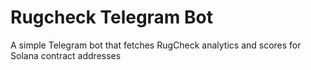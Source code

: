 # Rugcheck Telegram Bot

A simple Telegram bot that fetches RugCheck analytics and scores for Solana contract addresses 

